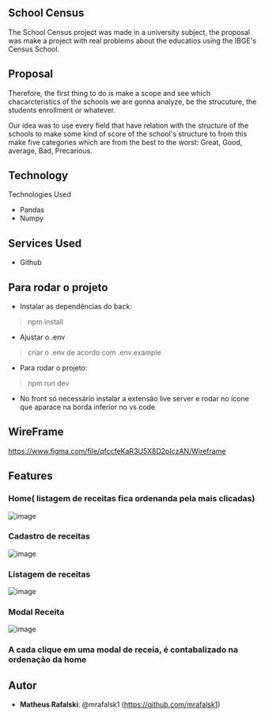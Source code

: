 
 
## School Census
 
The School Census project was made in a university subject, the proposal was make a project with real problems about the educatios using the IBGE's Census School.

## Proposal

Therefore, the first thing to do is make a scope and see which chacarcteristics of the schools we are gonna analyze, be the strucuture, the students enrollment or whatever.

Our idea was to use every field that have relation with the structure of the schools to make some kind of score of the school's structure to from this make five categories which are from the best to the worst: Great, Good, average, Bad, Precarious.
 
 
## Technology 
 
Technologies Used
 
* Pandas
* Numpy

## Services Used
 
* Github
 
## Para rodar o projeto
 
* Instalar as dependências do back:
>    npm install
* Ajustar o .env
>    criar o .env de acordo com .env.example
* Para rodar o projeto:
>    npm run dev

* No front só necessário instalar a extensão live server e rodar no ícone que aparace na borda inferior no vs code
 
 ## WireFrame
 https://www.figma.com/file/qfccfeKaR3U5X8D2pIczAN/Wireframe
 
## Features

### Home( listagem de receitas fica ordenanda pela mais clicadas)

![image](https://user-images.githubusercontent.com/55326761/152721049-a22dc98e-610c-46b4-849f-fe5676788d2f.png)

### Cadastro de receitas

![image](https://user-images.githubusercontent.com/55326761/152720822-c8ac43fc-436c-4c06-b4bb-a409a3a8d067.png)

### Listagem de receitas

![image](https://user-images.githubusercontent.com/55326761/152720953-2054983b-1de9-4677-b009-b02d22e52f85.png)

### Modal Receita

![image](https://user-images.githubusercontent.com/55326761/152720984-7c6879e9-a437-4e7b-9016-f8d7d104a00b.png)

### A cada clique em uma modal de receia, é contabalizado na ordenação da home

## Autor
 
* **Matheus Rafalski**: @mrafalsk1 (https://github.com/mrafalsk1)
 
 
